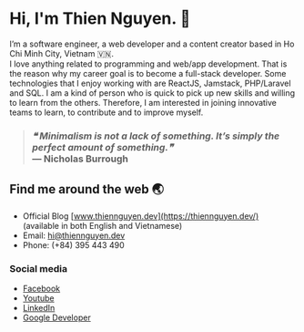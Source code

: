 # Hi, I'm Thien Nguyen. 👋
I’m a software engineer, a web developer and a content creator based in Ho Chi Minh City, Vietnam 
🇻🇳.<br />
I love anything related to programming and web/app development. That is the reason why my career goal is to become a full-stack developer. Some technologies that I enjoy working with are ReactJS, Jamstack, PHP/Laravel and SQL. I am a kind of person who is quick to pick up new skills and willing to learn from the others. Therefore, I am interested in joining innovative teams to learn, to contribute and to improve myself. 

>### <i>❝ Minimalism is not a lack of something. It’s simply the perfect amount of something.❞</i><br />— Nicholas Burrough 




## Find me around the web 🌏
- Official Blog [www.thiennguyen.dev](https://thiennguyen.dev/) (available in both English and Vietnamese)
- Email: hi@thiennguyen.dev
- Phone: (+84) 395 443 490

### Social media
- [Facebook](https://www.facebook.com/thiennguyen.dev/)
- [Youtube](https://www.youtube.com/thiennguyenpro)
- [LinkedIn](https://www.linkedin.com/in/thiennguyendev/)
- [Google Developer](https://g.dev/thiennguyen)


